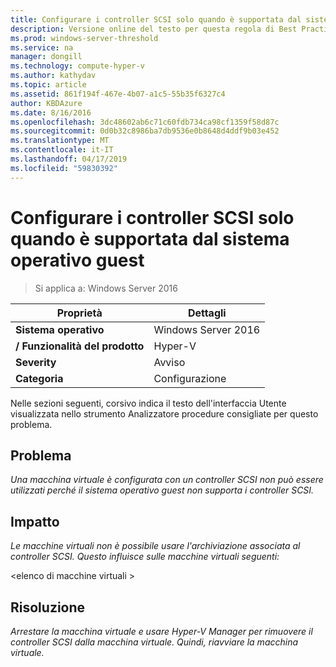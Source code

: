 ```yaml
---
title: Configurare i controller SCSI solo quando è supportata dal sistema operativo guest
description: Versione online del testo per questa regola di Best Practices Analyzer.
ms.prod: windows-server-threshold
ms.service: na
manager: dongill
ms.technology: compute-hyper-v
ms.author: kathydav
ms.topic: article
ms.assetid: 861f194f-467e-4b07-a1c5-55b35f6327c4
author: KBDAzure
ms.date: 8/16/2016
ms.openlocfilehash: 3dc48602ab6c71c60fdb734ca98cf1359f58d87c
ms.sourcegitcommit: 0d0b32c8986ba7db9536e0b8648d4ddf9b03e452
ms.translationtype: MT
ms.contentlocale: it-IT
ms.lasthandoff: 04/17/2019
ms.locfileid: "59830392"
---
```

# <a name="configure-scsi-controllers-only-when-supported-by-the-guest-operating-system"></a>Configurare i controller SCSI solo quando è supportata dal sistema operativo guest

>Si applica a: Windows Server 2016


  
|Proprietà|Dettagli|  
|-|-|  
|**Sistema operativo**|Windows Server 2016|  
|**/ Funzionalità del prodotto**|Hyper-V|  
|**Severity**|Avviso|  
|**Categoria**|Configurazione|  
  
Nelle sezioni seguenti, corsivo indica il testo dell'interfaccia Utente visualizzata nello strumento Analizzatore procedure consigliate per questo problema.  
  
## <a name="issue"></a>Problema  
  
*Una macchina virtuale è configurata con un controller SCSI non può essere utilizzati perché il sistema operativo guest non supporta i controller SCSI.*  
  
## <a name="impact"></a>Impatto  
  
*Le macchine virtuali non è possibile usare l'archiviazione associata al controller SCSI. Questo influisce sulle macchine virtuali seguenti:*  
  
\<elenco di macchine virtuali >  
  
## <a name="resolution"></a>Risoluzione  
  
*Arrestare la macchina virtuale e usare Hyper-V Manager per rimuovere il controller SCSI dalla macchina virtuale. Quindi, riavviare la macchina virtuale.*  
  


